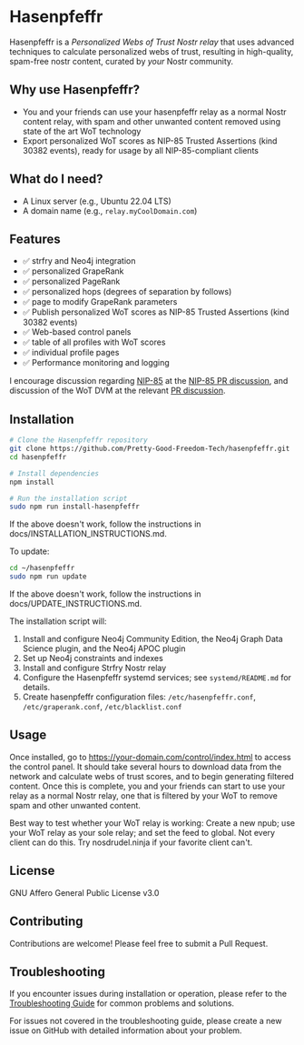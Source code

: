 # Hasenpfeffr

Hasenpfeffr is a _Personalized Webs of Trust Nostr relay_ that uses advanced techniques to calculate personalized webs of trust, resulting in high-quality, spam-free nostr content, curated by _your_ Nostr community.

## Why use Hasenpfeffr?

- You and your friends can use your hasenpfeffr relay as a normal Nostr content relay, with spam and other unwanted content removed using state of the art WoT technology
- Export personalized WoT scores as NIP-85 Trusted Assertions (kind 30382 events), ready for usage by all NIP-85-compliant clients

## What do I need?

- A Linux server (e.g., Ubuntu 22.04 LTS)
- A domain name (e.g., `relay.myCoolDomain.com`)

## Features

- ✅ strfry and Neo4j integration
- ✅ personalized GrapeRank
- ✅ personalized PageRank
- ✅ personalized hops (degrees of separation by follows)
- ✅ page to modify GrapeRank parameters
- ✅ Publish personalized WoT scores as NIP-85 Trusted Assertions (kind 30382 events)
- ✅ Web-based control panels
- ✅ table of all profiles with WoT scores
- ✅ individual profile pages
- ✅ Performance monitoring and logging

I encourage discussion regarding [NIP-85](https://github.com/vitorpamplona/nips/blob/user-summaries/85.md) at the [NIP-85 PR discussion](https://github.com/nostr-protocol/nips/pull/1534), and discussion of the WoT DVM at the relevant [PR discussion](https://github.com/nostr-protocol/data-vending-machines/pull/38).

## Installation

```bash
# Clone the Hasenpfeffr repository
git clone https://github.com/Pretty-Good-Freedom-Tech/hasenpfeffr.git
cd hasenpfeffr

# Install dependencies
npm install

# Run the installation script
sudo npm run install-hasenpfeffr
```

If the above doesn't work, follow the instructions in docs/INSTALLATION_INSTRUCTIONS.md.

To update:

```bash
cd ~/hasenpfeffr
sudo npm run update
```

If the above doesn't work, follow the instructions in docs/UPDATE_INSTRUCTIONS.md.

The installation script will:

1. Install and configure Neo4j Community Edition, the Neo4j Graph Data Science plugin, and the Neo4j APOC plugin
2. Set up Neo4j constraints and indexes
3. Install and configure Strfry Nostr relay
4. Configure the Hasenpfeffr systemd services; see `systemd/README.md` for details.
5. Create hasenpfeffr configuration files: `/etc/hasenpfeffr.conf`, `/etc/graperank.conf`, `/etc/blacklist.conf`

## Usage

Once installed, go to https://your-domain.com/control/index.html to access the control panel. It should take several hours to download data from the network and calculate webs of trust scores, and to begin generating filtered content. Once this is complete, you and your friends can start to use your relay as a normal Nostr relay, one that is filtered by your WoT to remove spam and other unwanted content.

Best way to test whether your WoT relay is working: Create a new npub; use your WoT relay as your sole relay; and set the feed to global. Not every client can do this. Try nosdrudel.ninja if your favorite client can't.

## License

GNU Affero General Public License v3.0

## Contributing

Contributions are welcome! Please feel free to submit a Pull Request.

## Troubleshooting

If you encounter issues during installation or operation, please refer to the [Troubleshooting Guide](TROUBLESHOOTING.md) for common problems and solutions.

For issues not covered in the troubleshooting guide, please create a new issue on GitHub with detailed information about your problem.
